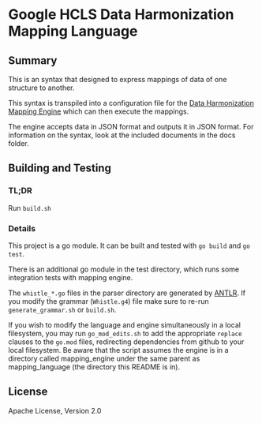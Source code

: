 # Google HCLS Data Harmonization Mapping Language

## Summary

This is an syntax that designed to express mappings of data of one structure to
another.

This syntax is transpiled into a configuration file for the
[Data Harmonization Mapping Engine](https://github.com/GoogleCloudPlatform/healthcare-data-harmonization/tree/master/mapping_engine)
which can then execute the mappings.

The engine accepts data in JSON format and outputs it in JSON format.
For information on the syntax, look at the included documents in the docs
folder.

## Building and Testing

### TL;DR

Run `build.sh`

### Details

This project is a go module. It can be built and tested with `go build` and
`go test`.

There is an additional go module in the test directory, which runs some
integration tests with mapping engine.

The `whistle_*.go` files in the parser directory are generated by [ANTLR](https://www.antlr.org/).
If you modify the grammar (`Whistle.g4`) file make sure to re-run
`generate_grammar.sh` or `build.sh`.

If you wish to modify the language and engine simultaneously in a local
filesystem, you may run `go_mod_edits.sh` to add the appropriate `replace`
clauses to the `go.mod` files, redirecting dependencies from github to your
local filesystem. Be aware that the script assumes the engine is in a directory
called mapping_engine under the same parent as mapping_language (the directory
this README is in).

## License

Apache License, Version 2.0
